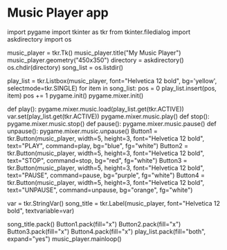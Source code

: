 # Music Player app

import pygame
import tkinter as tkr
from tkinter.filedialog import askdirectory
import os

music_player = tkr.Tk()
music_player.title("My Music Player")
music_player.geometry("450x350")
directory = askdirectory()
os.chdir(directory)
song_list = os.listdir()

play_list = tkr.Listbox(music_player, font="Helvetica 12 bold", bg='yellow', selectmode=tkr.SINGLE)
for item in song_list:
    pos = 0
    play_list.insert(pos, item)
    pos += 1
pygame.init()
pygame.mixer.init()

def play():
    pygame.mixer.music.load(play_list.get(tkr.ACTIVE))
    var.set(play_list.get(tkr.ACTIVE))
    pygame.mixer.music.play()
def stop():
    pygame.mixer.music.stop()
def pause():
    pygame.mixer.music.pause()
def unpause():
    pygame.mixer.music.unpause()
Button1 = tkr.Button(music_player, width=5, height=3, font="Helvetica 12 bold", text="PLAY", command=play, bg="blue", fg="white")
Button2 = tkr.Button(music_player, width=5, height=3, font="Helvetica 12 bold", text="STOP", command=stop, bg="red", fg="white")
Button3 = tkr.Button(music_player, width=5, height=3, font="Helvetica 12 bold", text="PAUSE", command=pause, bg="purple", fg="white")
Button4 = tkr.Button(music_player, width=5, height=3, font="Helvetica 12 bold", text="UNPAUSE", command=unpause, bg="orange", fg="white")

var = tkr.StringVar() 
song_title = tkr.Label(music_player, font="Helvetica 12 bold", textvariable=var)

song_title.pack()
Button1.pack(fill="x")
Button2.pack(fill="x")
Button3.pack(fill="x")
Button4.pack(fill="x")
play_list.pack(fill="both", expand="yes")
music_player.mainloop()
